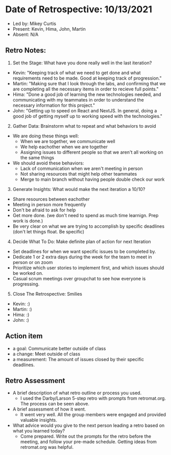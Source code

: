 # Date of Retrospective: 10/13/2021

-   Led by: Mikey Curtis
-   Present: Kevin, Hima, John, Martin
-   Absent: N/A

## Retro Notes:

1. Set the Stage: What have you done really well in the last iteration?

-   Kevin: "Keeping track of what we need to get done and what requirements need to be made. Good at keeping track of progression."
-   Martin: "Making sure that I look through the labs, and confirming that we are completing all the necessary items in order to recieve full points."
-   Hima: "Done a good job of learning the new technologies needed, and communicating with my teammates in order to understand the necessary information for this project."
-   John: "Getting up to speed on React and NextJS. In general, doing a good job of getting myself up to working speed with the technologies."

2. Gather Data: Brainstorm what to repeat and what behaviors to avoid

-   We are doing these things well:
    -   When we are together, we communicate well
    -   We help eachother when we are together
    -   Assigning issues to different people so that we aren't all working on the same things
-   We should avoid these behaviors:
    -   Lack of communication when we aren't meeting in person
    -   Not sharing resources that might help other teammates
    -   Merge to main branch without having people double check our work

3. Generate Insights: What would make the next iteration a 10/10?

-   Share resources between eachother
-   Meeting in person more frequently
-   Don't be afraid to ask for help
-   Get more done. (we don't need to spend as much time learnign. Prep work is done.)
-   Be very clear on what we are trying to accomplish by specific deadlines (don't let things float. Be specific)

4. Decide What To Do: Make definite plan of action for next Iteration

-   Set deadlines for when we want specific issues to be completed by.
-   Dedicate 1 or 2 extra days during the week for the team to meet in person or on zoom
-   Prioritize which user stories to implement first, and which issues should be worked on.
-   Casual scrum meetings over groupchat to see how everyone is progressing.

5. Close The Retrospective: Smilies

-   Kevin: :)
-   Martin: :)
-   Hima: :)
-   John: :)

## Action item

-   a goal: Communicate better outside of class
-   a change: Meet outside of class
-   a measurement: The amount of issues closed by their specific deadlines.

## Retro Assessment

-   A brief description of what retro outline or process you used.
    -   I used the Darby/Larson 5-step retro with prompts from retromat.org. The process can be seen above.
-   A brief assessment of how it went.
    -   It went very well. All the group members were engaged and provided valuable insights.
-   What advice would you give to the next person leading a retro based on what you learned today?
    -   Come prepared. Write out the prompts for the retro before the meeting, and follow your pre-made schedule. Getting ideas from retromat.org was helpful.

